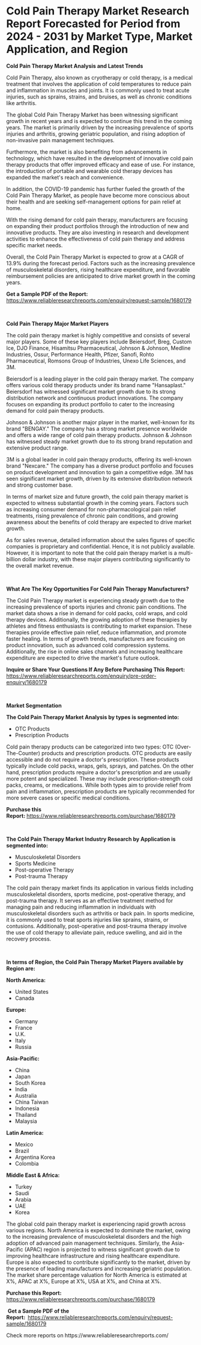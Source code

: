 <p><h1>Cold Pain Therapy Market Research Report Forecasted for Period from 2024 -  2031 by Market Type, Market Application, and Region</h1></p><p><strong>Cold Pain Therapy Market Analysis and Latest Trends</strong></p>
<p><p>Cold Pain Therapy, also known as cryotherapy or cold therapy, is a medical treatment that involves the application of cold temperatures to reduce pain and inflammation in muscles and joints. It is commonly used to treat acute injuries, such as sprains, strains, and bruises, as well as chronic conditions like arthritis.</p><p>The global Cold Pain Therapy Market has been witnessing significant growth in recent years and is expected to continue this trend in the coming years. The market is primarily driven by the increasing prevalence of sports injuries and arthritis, growing geriatric population, and rising adoption of non-invasive pain management techniques.</p><p>Furthermore, the market is also benefiting from advancements in technology, which have resulted in the development of innovative cold pain therapy products that offer improved efficacy and ease of use. For instance, the introduction of portable and wearable cold therapy devices has expanded the market's reach and convenience.</p><p>In addition, the COVID-19 pandemic has further fueled the growth of the Cold Pain Therapy Market, as people have become more conscious about their health and are seeking self-management options for pain relief at home.</p><p>With the rising demand for cold pain therapy, manufacturers are focusing on expanding their product portfolios through the introduction of new and innovative products. They are also investing in research and development activities to enhance the effectiveness of cold pain therapy and address specific market needs.</p><p>Overall, the Cold Pain Therapy Market is expected to grow at a CAGR of 13.9% during the forecast period. Factors such as the increasing prevalence of musculoskeletal disorders, rising healthcare expenditure, and favorable reimbursement policies are anticipated to drive market growth in the coming years.</p></p>
<p><strong>Get a Sample PDF of the Report:&nbsp;</strong> <a href="https://www.reliableresearchreports.com/enquiry/request-sample/1680179">https://www.reliableresearchreports.com/enquiry/request-sample/1680179</a></p>
<p>&nbsp;</p>
<p><strong>Cold Pain Therapy Major Market Players</strong></p>
<p><p>The cold pain therapy market is highly competitive and consists of several major players. Some of these key players include Beiersdorf, Breg, Custom Ice, DJO Finance, Hisamitsu Pharmaceutical, Johnson & Johnson, Medline Industries, Ossur, Performance Health, Pfizer, Sanofi, Rohto Pharmaceutical, Romsons Group of Industries, Unexo Life Sciences, and 3M.</p><p>Beiersdorf is a leading player in the cold pain therapy market. The company offers various cold therapy products under its brand name "Hansaplast." Beiersdorf has witnessed significant market growth due to its strong distribution network and continuous product innovations. The company focuses on expanding its product portfolio to cater to the increasing demand for cold pain therapy products.</p><p>Johnson & Johnson is another major player in the market, well-known for its brand "BENGAY." The company has a strong market presence worldwide and offers a wide range of cold pain therapy products. Johnson & Johnson has witnessed steady market growth due to its strong brand reputation and extensive product range.</p><p>3M is a global leader in cold pain therapy products, offering its well-known brand "Nexcare." The company has a diverse product portfolio and focuses on product development and innovation to gain a competitive edge. 3M has seen significant market growth, driven by its extensive distribution network and strong customer base.</p><p>In terms of market size and future growth, the cold pain therapy market is expected to witness substantial growth in the coming years. Factors such as increasing consumer demand for non-pharmacological pain relief treatments, rising prevalence of chronic pain conditions, and growing awareness about the benefits of cold therapy are expected to drive market growth.</p><p>As for sales revenue, detailed information about the sales figures of specific companies is proprietary and confidential. Hence, it is not publicly available. However, it is important to note that the cold pain therapy market is a multi-billion dollar industry, with these major players contributing significantly to the overall market revenue.</p></p>
<p>&nbsp;</p>
<p><strong>What Are The Key Opportunities For Cold Pain Therapy Manufacturers?</strong></p>
<p><p>The Cold Pain Therapy market is experiencing steady growth due to the increasing prevalence of sports injuries and chronic pain conditions. The market data shows a rise in demand for cold packs, cold wraps, and cold therapy devices. Additionally, the growing adoption of these therapies by athletes and fitness enthusiasts is contributing to market expansion. These therapies provide effective pain relief, reduce inflammation, and promote faster healing. In terms of growth trends, manufacturers are focusing on product innovation, such as advanced cold compression systems. Additionally, the rise in online sales channels and increasing healthcare expenditure are expected to drive the market's future outlook.</p></p>
<p><strong>Inquire or Share Your Questions If Any Before Purchasing This Report:</strong> <a href="https://www.reliableresearchreports.com/enquiry/pre-order-enquiry/1680179">https://www.reliableresearchreports.com/enquiry/pre-order-enquiry/1680179</a></p>
<p>&nbsp;</p>
<p><strong>Market Segmentation</strong></p>
<p><strong>The Cold Pain Therapy Market Analysis by types is segmented into:</strong></p>
<p><ul><li>OTC Products</li><li>Prescription Products</li></ul></p>
<p><p>Cold pain therapy products can be categorized into two types: OTC (Over-The-Counter) products and prescription products. OTC products are easily accessible and do not require a doctor's prescription. These products typically include cold packs, wraps, gels, sprays, and patches. On the other hand, prescription products require a doctor's prescription and are usually more potent and specialized. These may include prescription-strength cold packs, creams, or medications. While both types aim to provide relief from pain and inflammation, prescription products are typically recommended for more severe cases or specific medical conditions.</p></p>
<p><strong>Purchase this Report:&nbsp;</strong><a href="https://www.reliableresearchreports.com/purchase/1680179">https://www.reliableresearchreports.com/purchase/1680179</a></p>
<p>&nbsp;</p>
<p><strong>The Cold Pain Therapy Market Industry Research by Application is segmented into:</strong></p>
<p><ul><li>Musculoskeletal Disorders</li><li>Sports Medicine</li><li>Post-operative Therapy</li><li>Post-trauma Therapy</li></ul></p>
<p><p>The cold pain therapy market finds its application in various fields including musculoskeletal disorders, sports medicine, post-operative therapy, and post-trauma therapy. It serves as an effective treatment method for managing pain and reducing inflammation in individuals with musculoskeletal disorders such as arthritis or back pain. In sports medicine, it is commonly used to treat sports injuries like sprains, strains, or contusions. Additionally, post-operative and post-trauma therapy involve the use of cold therapy to alleviate pain, reduce swelling, and aid in the recovery process.</p></p>
<p>&nbsp;</p>
<p><strong>In terms of Region, the Cold Pain Therapy Market Players available by Region are:</strong></p>
<p>
    <p> <strong> North America: </strong>
        <ul>
            <li>United States</li>
            <li>Canada</li>
        </ul>
        </p> 
    <p> <strong> Europe: </strong>
        <ul>
            <li>Germany</li>
            <li>France</li>
            <li>U.K.</li>
            <li>Italy</li>
            <li>Russia</li>
        </ul>
        </p> 
    <p> <strong> Asia-Pacific: </strong>
        <ul>
            <li>China</li>
            <li>Japan</li>
            <li>South Korea</li>
            <li>India</li>
            <li>Australia</li>
            <li>China Taiwan</li>
            <li>Indonesia</li>
            <li>Thailand</li>
            <li>Malaysia</li>
        </ul>
        </p> 
    <p> <strong> Latin America: </strong>
        <ul>
            <li>Mexico</li>
            <li>Brazil</li>
            <li>Argentina Korea</li>
            <li>Colombia</li>
        </ul>
        </p> 
    <p> <strong> Middle East & Africa: </strong>
        <ul>
            <li>Turkey</li>
            <li>Saudi</li>
            <li>Arabia</li>
            <li>UAE</li>
            <li>Korea</li>
        </ul>
    </p>
    </p>
<p><p>The global cold pain therapy market is experiencing rapid growth across various regions. North America is expected to dominate the market, owing to the increasing prevalence of musculoskeletal disorders and the high adoption of advanced pain management techniques. Similarly, the Asia-Pacific (APAC) region is projected to witness significant growth due to improving healthcare infrastructure and rising healthcare expenditure. Europe is also expected to contribute significantly to the market, driven by the presence of leading manufacturers and increasing geriatric population. The market share percentage valuation for North America is estimated at X%, APAC at X%, Europe at X%, USA at X%, and China at X%.</p></p>
<p><strong>Purchase this Report: </strong><a href="https://www.reliableresearchreports.com/purchase/1680179">https://www.reliableresearchreports.com/purchase/1680179</a></p>
<p>&nbsp;<strong>Get a Sample PDF of the Report:&nbsp;&nbsp;</strong><a href="https://www.reliableresearchreports.com/enquiry/request-sample/1680179">https://www.reliableresearchreports.com/enquiry/request-sample/1680179</a></p>
<p><strong></strong></p>
<p>Check more reports on https://www.reliableresearchreports.com/</p>